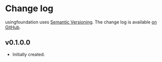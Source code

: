 Change log
==========

usingfoundation uses [Semantic Versioning][1].
The change log is available [on GitHub][2].

[1]: http://semver.org/spec/v2.0.0.html
[2]: https://github.com/nrolland/usingfoundation/releases

## v0.1.0.0

* Initially created.
